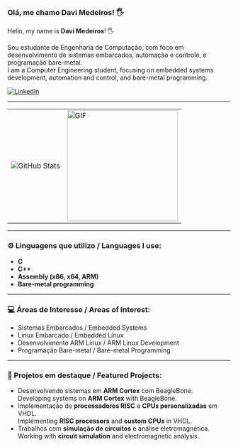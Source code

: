 ### Olá, me chamo **Davi Medeiros**! 🖐️  
Hello, my name is **Davi Medeiros**! 🖐️  

Sou estudante de Engenharia de Computação, com foco em desenvolvimento de sistemas embarcados, automação e controle, e programação bare-metal.  
I am a Computer Engineering student, focusing on embedded systems development, automation and control, and bare-metal programming.


[![LinkedIn](https://img.shields.io/badge/-LinkedIn-blue?style=for-the-badge&logo=linkedin)](https://www.linkedin.com/in/davi-medeiros-a62624184/)

---

<table>
  <tr>
    <td>
      <img src="https://github-readme-stats.vercel.app/api?username=DAVIMEDX&show_icons=true&theme=radical" alt="GitHub Stats">
    </td>
    <td>
      <img src="https://media.giphy.com/media/13HgwGsXF0aiGY/giphy.gif" alt="GIF" width="250">
    </td>
  </tr>
</table>

---

### ⚙️ Linguagens que utilizo / Languages I use:
- **C**
- **C++**
- **Assembly (x86, x64, ARM)**
- **Bare-metal programming**

---

### 💻 Áreas de Interesse / Areas of Interest:
- Sistemas Embarcados / Embedded Systems  
- Linux Embarcado / Embedded Linux  
- Desenvolvimento ARM Linux / ARM Linux Development  
- Programação Bare-metal / Bare-metal Programming  

---

### 🚀 Projetos em destaque / Featured Projects:
- Desenvolvendo sistemas em **ARM Cortex** com BeagleBone.  
  Developing systems on **ARM Cortex** with BeagleBone.  
- Implementação de **processadores RISC** e **CPUs personalizadas** em VHDL.  
  Implementing **RISC processors** and **custom CPUs** in VHDL.  
- Trabalhos com **simulação de circuitos** e análise eletromagnética.  
  Working with **circuit simulation** and electromagnetic analysis.  

